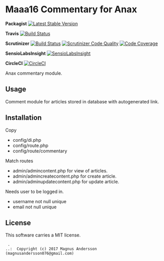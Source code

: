Maaa16 Commentary for Anax
==================================
**Packagist**
[![Latest Stable Version](https://poser.pugx.org/maaa16/commentary/v/stable)](https://packagist.org/packages/maaa16/commentary)

**Travis**
[![Build Status](https://travis-ci.org/bredsjomagnus/commentary.svg?branch=master)](https://travis-ci.org/bredsjomagnus/commentary)

**Scrutinizer**
[![Build Status](https://scrutinizer-ci.com/g/bredsjomagnus/commentary/badges/build.png?b=master)](https://scrutinizer-ci.com/g/bredsjomagnus/commentary/build-status/master)
[![Scrutinizer Code Quality](https://scrutinizer-ci.com/g/bredsjomagnus/commentary/badges/quality-score.png?b=master)](https://scrutinizer-ci.com/g/bredsjomagnus/commentary/?branch=master)
[![Code Coverage](https://scrutinizer-ci.com/g/bredsjomagnus/commentary/badges/coverage.png?b=master)](https://scrutinizer-ci.com/g/bredsjomagnus/commentary/?branch=master)

**SensioLabsInsight**
[![SensioLabsInsight](https://insight.sensiolabs.com/projects/e94befd9-dbeb-41f9-8914-09aecae28eec/mini.png)](https://insight.sensiolabs.com/projects/e94befd9-dbeb-41f9-8914-09aecae28eec)

**CircleCI**
[![CircleCI](https://circleci.com/gh/bredsjomagnus/commentary.svg?style=svg)](https://circleci.com/gh/bredsjomagnus/commentary)

<!-- [![SensioLabsInsight](https://insight.sensiolabs.com/projects/d831fd4c-b7c6-4ff0-9a83-102440af8929/mini.png)](https://insight.sensiolabs.com/projects/d831fd4c-b7c6-4ff0-9a83-102440af8929) -->
<!-- [![Latest Stable Version](https://poser.pugx.org/anax/mall/v/stable)](https://packagist.org/packages/anax/mall)
[![Join the chat at https://gitter.im/mosbth/anax](https://badges.gitter.im/Join%20Chat.svg)](https://gitter.im/canax?utm_source=badg$ -->
<!-- [![CircleCI](https://circleci.com/gh/canax/mall.svg?style=svg)](https://circleci.com/gh/canax/mall)
[![Build Status](https://scrutinizer-ci.com/g/canax/mall/badges/build.png?b=master)](https://scrutinizer-ci.com/g/canax/mall/build-st$
[![Scrutinizer Code Quality](https://scrutinizer-ci.com/g/canax/mall/badges/quality-score.png?b=master)](https://scrutinizer-ci.com/g$
[![Code Coverage](https://scrutinizer-ci.com/g/canax/mall/badges/coverage.png?b=master)](https://scrutinizer-ci.com/g/canax/mall/?bra$
[![SensioLabsInsight](https://insight.sensiolabs.com/projects/d831fd4c-b7c6-4ff0-9a83-102440af8929/mini.png)](https://insight.sensiol$ -->
<!-- [![Join the chat at https://gitter.im/mosbth/anax](https://badges.gitter.im/Join%20Chat.svg)](https://gitter.im/bredsjomagnus?utm_source=badge&utm_medium=badge&utm_campaign=pr-badge&utm_content=badge) -->


Anax commentary module.



Usage
------------------

Comment module for articles stored in database with autogenerated link.

Installation
----------------
Copy
- config/di.php
- config/route.php
- config/route/commentary

Match routes
- admin/admincontent.php for view of articles.
- admin/admincreatecontent.php for create article.
- admin/adminupdatecontent.php for update article.

Needs user to be logged in.
- username not null unique
- email not null unique

License
------------------

This software carries a MIT license.



```
 .  
..:  Copyright (c) 2017 Magnus Andersson (magnusandersson076@gmail.com)
```
